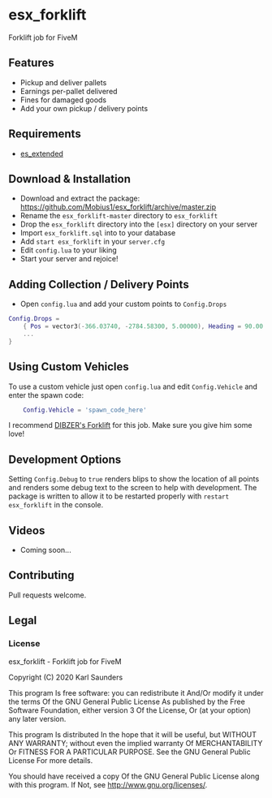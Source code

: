 # esx_forklift
Forklift job for FiveM

## Features
* Pickup and deliver pallets
* Earnings per-pallet delivered
* Fines for damaged goods
* Add your own pickup / delivery points

## Requirements

* [es_extended](https://github.com/ESX-Org/es_extended)

## Download & Installation

* Download and extract the package: https://github.com/Mobius1/esx_forklift/archive/master.zip
* Rename the `esx_forklift-master` directory to `esx_forklift`
* Drop the `esx_forklift` directory into the `[esx]` directory on your server
* Import `esx_forklift.sql` into to your database
* Add `start esx_forklift` in your `server.cfg`
* Edit `config.lua` to your liking
* Start your server and rejoice!

## Adding Collection / Delivery Points
* Open `config.lua` and add your custom points to `Config.Drops`
```lua
Config.Drops = 
    { Pos = vector3(-366.03740, -2784.58300, 5.00000), Heading = 90.00 }, 
    ...
}
```

## Using Custom Vehicles
To use a custom vehicle just open `config.lua` and edit `Config.Vehicle` and enter the spawn code:

```lua
    Config.Vehicle = 'spawn_code_here'
```

I recommend [DIBZER's Forklift](https://forum.cfx.re/t/dibzers-hvy-forklift-non-els-add-on/848865) for this job. Make sure you give him some love!

## Development Options
Setting `Config.Debug` to `true` renders blips to show the location of all points and renders some debug text to the screen to help with development. The package is written to allow it to be restarted properly with `restart esx_forklift` in the console.

## Videos

* Coming soon...

## Contributing
Pull requests welcome.

## Legal

### License

esx_forklift - Forklift job for FiveM

Copyright (C) 2020 Karl Saunders

This program Is free software: you can redistribute it And/Or modify it under the terms Of the GNU General Public License As published by the Free Software Foundation, either version 3 Of the License, Or (at your option) any later version.

This program Is distributed In the hope that it will be useful, but WITHOUT ANY WARRANTY; without even the implied warranty Of MERCHANTABILITY Or FITNESS FOR A PARTICULAR PURPOSE. See the GNU General Public License For more details.

You should have received a copy Of the GNU General Public License along with this program. If Not, see http://www.gnu.org/licenses/.